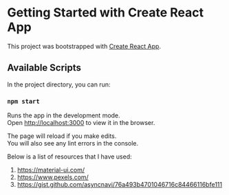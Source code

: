 # Getting Started with Create React App

This project was bootstrapped with [Create React App](https://github.com/facebook/create-react-app).

## Available Scripts

In the project directory, you can run:

### `npm start`

Runs the app in the development mode.\
Open [http://localhost:3000](http://localhost:3000) to view it in the browser.

The page will reload if you make edits.\
You will also see any lint errors in the console.

Below is a list of resources that I have used:

1. https://material-ui.com/
2. https://www.pexels.com/
3. https://gist.github.com/asyncnavi/76a493b4701046716c84466116bfe111
